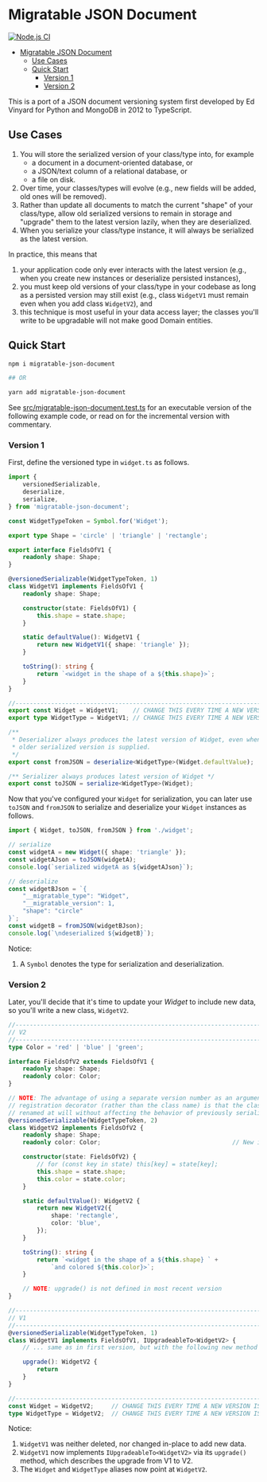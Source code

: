 # Migratable JSON Document

[![Node.js CI](https://github.com/EdVinyard/migratable-json-document/actions/workflows/node.js.yml/badge.svg)](https://github.com/EdVinyard/migratable-json-document/actions/workflows/node.js.yml)

- [Migratable JSON Document](#migratable-json-document)
  - [Use Cases](#use-cases)
  - [Quick Start](#quick-start)
    - [Version 1](#version-1)
    - [Version 2](#version-2)

This is a port of a JSON document versioning system first developed by Ed
Vinyard for Python and MongoDB in 2012 to TypeScript.

## Use Cases

1. You will store the serialized version of your class/type into, for example
   - a document in a document-oriented database, or
   - a JSON/text column of a relational database, or
   - a file on disk.
2. Over time, your classes/types will evolve (e.g., new fields will be added,
   old ones will be removed).
3. Rather than update all documents to match the current "shape" of your
   class/type, allow old serialized versions to remain in storage and "upgrade"
   them to the latest version lazily, when they are deserialized.
4. When you serialize your class/type instance, it will always be serialized as
   the latest version.

In practice, this means that

1. your application code only ever interacts with the latest version (e.g., when
   you create new instances or deserialize persisted instances),
2. you must keep old versions of your class/type in your codebase as long as a
   persisted version may still exist (e.g., class `WidgetV1` must remain even
   when you add class `WidgetV2`), and
3. this technique is most useful in your data access layer; the classes you'll
   write to be upgradable will not make good Domain entities.

## Quick Start

```sh
npm i migratable-json-document

## OR

yarn add migratable-json-document
```

See [src/migratable-json-document.test.ts](src/migratable-json-document.test.ts)
for an executable version of the following example code, or read on for the
incremental version with commentary.

### Version 1

First, define the versioned type in `widget.ts` as follows.

```ts
import {
    versionedSerializable,
    deserialize,
    serialize,
} from 'migratable-json-document';

const WidgetTypeToken = Symbol.for('Widget');

export type Shape = 'circle' | 'triangle' | 'rectangle';

export interface FieldsOfV1 {
    readonly shape: Shape;
}

@versionedSerializable(WidgetTypeToken, 1)
class WidgetV1 implements FieldsOfV1 {
    readonly shape: Shape;

    constructor(state: FieldsOfV1) {
        this.shape = state.shape;
    }

    static defaultValue(): WidgetV1 {
        return new WidgetV1({ shape: 'triangle' });
    }

    toString(): string {
        return `<widget in the shape of a ${this.shape}>`;
    }
}

//--------------------------------------------------------------------------
export const Widget = WidgetV1;    // CHANGE THIS EVERY TIME A NEW VERSION IS CREATED
export type WidgetType = WidgetV1; // CHANGE THIS EVERY TIME A NEW VERSION IS CREATED

/**
 * Deserializer always produces the latest version of Widget, even when an
 * older serialized version is supplied.
 */
export const fromJSON = deserialize<WidgetType>(Widget.defaultValue);

/** Serializer always produces latest version of Widget */
export const toJSON = serialize<WidgetType>(Widget);
```

Now that you've configured your `Widget` for serialization, you can later use
`toJSON` and `fromJSON` to serialize and deserialize your `Widget` instances as
follows.

```ts
import { Widget, toJSON, fromJSON } from './widget';

// serialize
const widgetA = new Widget({ shape: 'triangle' });
const widgetAJson = toJSON(widgetA);
console.log(`serialized widgetA as ${widgetAJson}`);

// deserialize
const widgetBJson = `{
    "__migratable_type": "Widget",
    "__migratable_version": 1,
    "shape": "circle"
}`;
const widgetB = fromJSON(widgetBJson);
console.log(`\ndeserialized ${widgetB}`);
```

Notice:

1. A `Symbol` denotes the type for serialization and deserialization.

### Version 2

Later, you'll decide that it's time to update your _Widget_ to include new data,
so you'll write a new class, `WidgetV2`.

```ts
//--------------------------------------------------------------------------
// V2
//--------------------------------------------------------------------------
type Color = 'red' | 'blue' | 'green';

interface FieldsOfV2 extends FieldsOfV1 {
    readonly shape: Shape;
    readonly color: Color;
}

// NOTE: The advantage of using a separate version number as an argument to this
// registration decorator (rather than the class name) is that the class can be
// renamed at will without affecting the behavior of previously serialized data.
@versionedSerializable(WidgetTypeToken, 2)
class WidgetV2 implements FieldsOfV2 {
    readonly shape: Shape;
    readonly color: Color;                                     // New in v2!

    constructor(state: FieldsOfV2) {
        // for (const key in state) this[key] = state[key];
        this.shape = state.shape;
        this.color = state.color;
    }

    static defaultValue(): WidgetV2 {
        return new WidgetV2({
            shape: 'rectangle',
            color: 'blue',
        });
    }

    toString(): string {
        return `<widget in the shape of a ${this.shape} ` +
            `and colored ${this.color}>`;
    }

    // NOTE: upgrade() is not defined in most recent version
}

//--------------------------------------------------------------------------
// V1
//--------------------------------------------------------------------------
@versionedSerializable(WidgetTypeToken, 1)
class WidgetV1 implements FieldsOfV1, IUpgradeableTo<WidgetV2> {
    // ... same as in first version, but with the following new method ...

    upgrade(): WidgetV2 {
        return
    }
}

//--------------------------------------------------------------------------
const Widget = WidgetV2;     // CHANGE THIS EVERY TIME A NEW VERSION IS CREATED
type WidgetType = WidgetV2;  // CHANGE THIS EVERY TIME A NEW VERSION IS CREATED
```

Notice:

1. `WidgetV1` was neither deleted, nor changed in-place to add new data.
1. `WidgetV1` now implements `IUpgradeableTo<WidgetV2>` via its `upgrade()`
   method, which describes the upgrade from V1 to V2.
1. The `Widget` and `WidgetType` aliases now point at `WidgetV2`.
